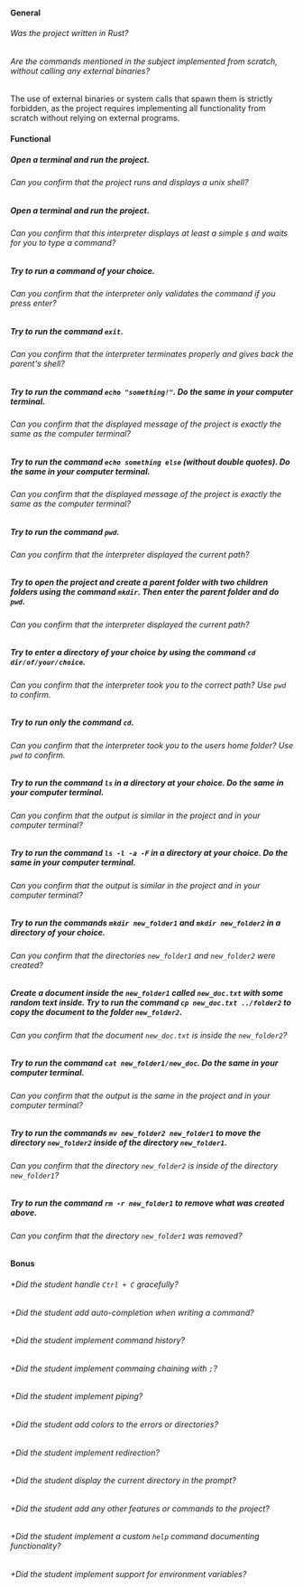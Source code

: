 #### General

###### Was the project written in Rust?

###### Are the commands mentioned in the subject implemented from scratch, without calling any external binaries?

The use of external binaries or system calls that spawn them is strictly forbidden, as the project requires implementing all functionality from scratch without relying on external programs.

#### Functional

##### Open a terminal and run the project.

###### Can you confirm that the project runs and displays a unix shell?

##### Open a terminal and run the project.

###### Can you confirm that this interpreter displays at least a simple `$` and waits for you to type a command?

##### Try to run a command of your choice.

###### Can you confirm that the interpreter only validates the command if you press enter?

##### Try to run the command `exit`.

###### Can you confirm that the interpreter terminates properly and gives back the parent's shell?

##### Try to run the command `echo "something!"`. Do the same in your computer terminal.

###### Can you confirm that the displayed message of the project is exactly the same as the computer terminal?

##### Try to run the command `echo something else` (without double quotes). Do the same in your computer terminal.

###### Can you confirm that the displayed message of the project is exactly the same as the computer terminal?

##### Try to run the command `pwd`.

###### Can you confirm that the interpreter displayed the current path?

##### Try to open the project and create a parent folder with two children folders using the command `mkdir`. Then enter the parent folder and do `pwd`.

###### Can you confirm that the interpreter displayed the current path?

##### Try to enter a directory of your choice by using the command `cd dir/of/your/choice`.

###### Can you confirm that the interpreter took you to the correct path? Use `pwd` to confirm.

##### Try to run only the command `cd`.

###### Can you confirm that the interpreter took you to the users home folder? Use `pwd` to confirm.

##### Try to run the command `ls` in a directory at your choice. Do the same in your computer terminal.

###### Can you confirm that the output is similar in the project and in your computer terminal?

##### Try to run the command `ls -l -a -F` in a directory at your choice. Do the same in your computer terminal.

###### Can you confirm that the output is similar in the project and in your computer terminal?

##### Try to run the commands `mkdir new_folder1` and `mkdir new_folder2` in a directory of your choice.

###### Can you confirm that the directories `new_folder1` and `new_folder2` were created?

##### Create a document inside the `new_folder1` called `new_doc.txt` with some random text inside. Try to run the command `cp new_doc.txt ../folder2` to copy the document to the folder `new_folder2`.

###### Can you confirm that the document `new_doc.txt` is inside the `new_folder2`?

##### Try to run the command `cat new_folder1/new_doc`. Do the same in your computer terminal.

###### Can you confirm that the output is the same in the project and in your computer terminal?

##### Try to run the commands `mv new_folder2 new_folder1` to move the directory `new_folder2` inside of the directory `new_folder1`.

###### Can you confirm that the directory `new_folder2` is inside of the directory `new_folder1`?

##### Try to run the command `rm -r new_folder1` to remove what was created above.

###### Can you confirm that the directory `new_folder1` was removed?

#### Bonus

###### +Did the student handle `Ctrl + C` gracefully?

###### +Did the student add auto-completion when writing a command?

###### +Did the student implement command history?

###### +Did the student implement commaing chaining with `;`?

###### +Did the student implement piping?

###### +Did the student add colors to the errors or directories?

###### +Did the student implement redirection?

###### +Did the student display the current directory in the prompt?

###### +Did the student add any other features or commands to the project?

###### +Did the student implement a custom `help` command documenting functionality?

###### +Did the student implement support for environment variables?
